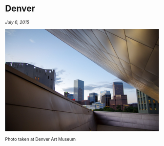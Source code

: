 # Denver

_July 6, 2015_

![](../../../static/images/swan/journeys/IMGP5557.jpg)

Photo taken at Denver Art Museum

